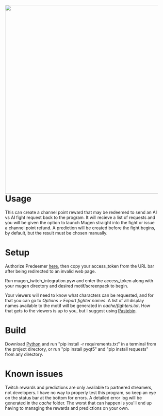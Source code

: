 <img align="left" height="620" src="https://i.imgur.com/LYtxyMV.jpg">

# Usage
This can create a channel point reward that may be redeemed to send an AI vs AI fight request back to the program. It will recieve a list of requests and you will be given the option to launch Mugen straight into the fight or issue a channel point refund. A prediction will be created before the fight begins, by default, but the result must be chosen manually.

# Setup
Authorize Predeemer [here](https://id.twitch.tv/oauth2/authorize?response_type=token&client_id=ah4yv3x5c0h7ma514krs9von6xwgm7&redirect_uri=http://localhost&scope=channel%3Amanage%3Aredemptions+channel%3Amanage%3Apredictions), then copy your access_token from the URL bar after being redirected to an invalid web page.

Run mugen_twitch_integration.pyw and enter the access_token along with your mugen directory and desired motif/screenpack to begin.

Your viewers will need to know what characters can be requested, and for that you can go to *Options* > *Export fighter names*. A list of all display names available to the motif will be generated in *cache/fighters.txt*. How that gets to the viewers is up to you, but I suggest using [Pastebin](https://pastebin.com/).

# Build
Download [Python](https://www.python.org/) and run "pip install -r requirements.txt" in a terminal from the project directory, or run "pip install pyqt5" and "pip install requests" from any directory.

# Known issues
Twitch rewards and predictions are only available to partnered streamers, not developers. I have no way to properly test this program, so keep an eye on the status bar at the bottom for errors. A detailed error log will be generated in the *cache* folder. The worst that can happen is you'll end up having to managing the rewards and predictions on your own.
